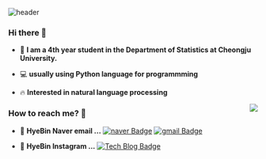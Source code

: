 ![header](https://capsule-render.vercel.app/api?type=Waving&color=gradient&height=300&section=header&text=Welcome_to_my_github!&fontSize=90&animation=fadeIn)

### Hi there 👋   
 - :green_book:  **I am a 4th year student in the Department of Statistics at Cheongju University.**

 - 💻   **usually using Python language for programmming**  

 - :fire: **Interested in natural language processing** 
 
<img align='right' src="http://mazassumnida.wtf/api/v2/generate_badge?boj=dlgpqls9896">

### How to reach me? 🤔

- :e-mail:  **HyeBin Naver email ...** [![naver Badge](https://img.shields.io/badge/Naver-Green?style=flat-square&logo=Naver&logoColor=white&link=mailto:dlgpqls98@naver.com)](mailto:dlgpqls98@naver.com)
[![gmail Badge](https://img.shields.io/badge/Gmail-red?style=flat-square&logo=Naver&logoColor=white&link=mailto:gpqls9896@gmail.com)](mailto:gpqls9896@gmail.com)



- 📒  **HyeBin Instagram ...** [![Tech Blog Badge](http://img.shields.io/badge/-Instagram%20blog-pink?style=flat-square&logo=Instagram&logoColor=white&link=https://www.instagram.com/)](https://www.instagram.com/)
